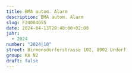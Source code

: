 ```yaml
---
title: BMA autom. Alarm
description: BMA autom. Alarm
slug: F24004055
date: 2024-04-13T20:40:00+02:00
jahr:
  - 2024
number: "2024|10"
street: Birmensdorferstrasse 102, 8902 Urdorf
group: KA N2
draft: false
---
```

